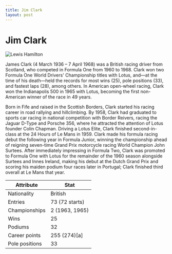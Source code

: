```yaml
---
title: Jim Clark
layout: post
---
```


# Jim Clark

![Lewis Hamilton](https://upload.wikimedia.org/wikipedia/commons/thumb/4/4f/Jim_Clark_in_1963_%28cropped%29.JPG/220px-Jim_Clark_in_1963_%28cropped%29.JPG)

James Clark (4 March 1936 – 7 April 1968) was a British racing driver from Scotland, who competed in Formula One from 1960 to 1968. Clark won two Formula One World Drivers' Championship titles with Lotus, and—at the time of his death—held the records for most wins (25), pole positions (33), and fastest laps (28), among others. In American open-wheel racing, Clark won the Indianapolis 500 in 1965 with Lotus, becoming the first non-American winner of the race in 49 years.


Born in Fife and raised in the Scottish Borders, Clark started his racing career in road rallying and hillclimbing. By 1958, Clark had graduated to sports car racing in national competition with Border Reivers, racing the Jaguar D-Type and Porsche 356, where he attracted the attention of Lotus founder Colin Chapman. Driving a Lotus Elite, Clark finished second-in-class at the 24 Hours of Le Mans in 1959. Clark made his formula racing debut the following year in Formula Junior, winning the championship ahead of reigning seven-time Grand Prix motorcycle racing World Champion John Surtees. After immediately impressing in Formula Two, Clark was promoted to Formula One with Lotus for the remainder of the 1960 season alongside Surtees and Innes Ireland, making his debut at the Dutch Grand Prix and scoring his maiden podium four races later in Portugal; Clark finished third overall at Le Mans that year. 


| Attribute | Stat |
|------------------|-------|
| Nationality | British |
| Entries | 73 (72 starts) |
| Championships | 2 (1963, 1965) |
| Wins | 25 |
| Podiums | 32 |
| Career points | 255 (274)[a] |
| Pole positions | 33 |


